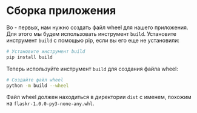 # Сборка приложения

Во - первых, нам нужно создать файл wheel для нашего приложения. Для этого мы будем использовать инструмент `build`. Установите инструмент `build` с помощью pip, если вы его еще не установили:

```bash
# Установите инструмент build
pip install build
```

Теперь используйте инструмент `build` для создания файла wheel:

```bash
# Создайте файл wheel
python -m build --wheel
```

Файл wheel должен находиться в директории `dist` с именем, похожим на `flaskr-1.0.0-py3-none-any.whl`.
